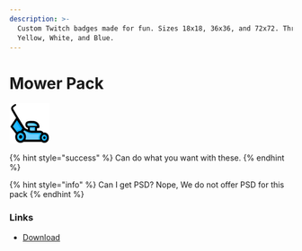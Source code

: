```yaml
---
description: >-
  Custom Twitch badges made for fun. Sizes 18x18, 36x36, and 72x72. Three colors
  Yellow, White, and Blue.
---
```


# Mower Pack

![What it looks like.](../.gitbook/assets/blue72.png)

{% hint style="success" %}
Can do what you want with these.
{% endhint %}

{% hint style="info" %}
Can I get PSD? Nope, We do not offer PSD for this pack
{% endhint %}

### Links

* [Download](https://absentservices.xyz/downloads/MowerPack.zip)



